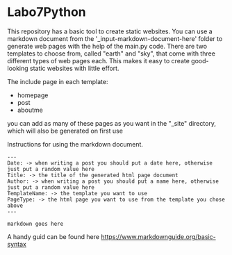 # Labo7Python

This repository has a basic tool to create static websites. You can use a markdown document from the '_input-markdown-document-here' folder to generate web pages with the help of the main.py code. There are two templates to choose from, called "earth" and "sky", that come with three different types of web pages each. This makes it easy to create good-looking static websites with little effort.

The include page in each template:
- homepage
- post
- aboutme

you can add as many of these pages as you want in the "_site" directory, which will also be generated on first use

Instructions for using the markdown document.


```
---
Date: -> when writing a post you should put a date here, otherwise just put a random value here
Title: -> the title of the generated html page document
Author: -> when writing a post you should put a name here, otherwise just put a random value here
TemplateName: -> the template you want to use
PageType: -> the html page you want to use from the template you chose above
---

markdown goes here
```

A handy guid can be found here
https://www.markdownguide.org/basic-syntax
